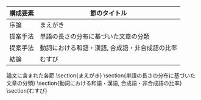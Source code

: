 構成要素 | 節のタイトル
 --- | --- 
序論 | まえがき
提案手法 | 単語の長さの分布に基づいた文章の分類
提案手法 | 動詞における和語・漢語, 合成語・非合成語の比率
結論 | むすび

論文に含まれた各節
\section{まえがき}
\section{単語の長さの分布に基づいた文章の分類}
\section{動詞における和語・漢語, 合成語・非合成語の比率}
\section{むすび}
